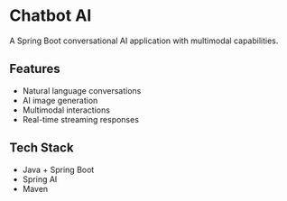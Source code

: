 # Chatbot AI

A Spring Boot conversational AI application with multimodal capabilities.

## Features

- Natural language conversations
- AI image generation
- Multimodal interactions
- Real-time streaming responses

## Tech Stack

- Java + Spring Boot
- Spring AI
- Maven
